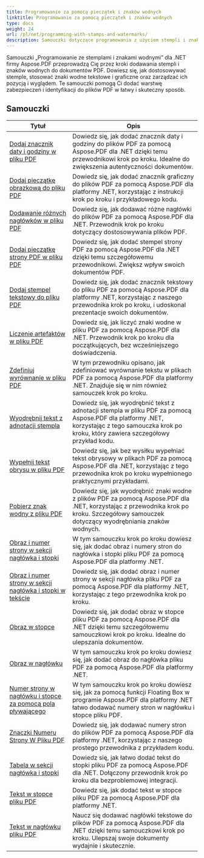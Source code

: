 ```yaml
---
title: Programowanie za pomocą pieczątek i znaków wodnych
linktitle: Programowanie za pomocą pieczątek i znaków wodnych
type: docs
weight: 24
url: /pl/net/programming-with-stamps-and-watermarks/
description: Samouczki dotyczące programowania z użyciem stempli i znaków wodnych w programie Aspose.PDF for .NET uczą, jak dodawać elementy bezpieczeństwa i personalizacji do dokumentów PDF.
---
```


Samouczki „Programowanie ze stemplami i znakami wodnymi” dla .NET firmy Aspose.PDF przeprowadzą Cię przez kroki dodawania stempli i znaków wodnych do dokumentów PDF. Dowiesz się, jak dostosowywać stemple, stosować znaki wodne tekstowe i graficzne oraz zarządzać ich pozycją i wyglądem. Te samouczki pomogą Ci dodać warstwę zabezpieczeń i identyfikacji do plików PDF w łatwy i skuteczny sposób.

## Samouczki
| Tytuł | Opis |
| --- | --- | 
| [Dodaj znacznik daty i godziny w pliku PDF](./add-date-time-stamp/) | Dowiedz się, jak dodać znacznik daty i godziny do plików PDF za pomocą Aspose.PDF dla .NET dzięki temu przewodnikowi krok po kroku. Idealne do zwiększenia autentyczności dokumentów. |  
| [Dodaj pieczątkę obrazkową do pliku PDF](./add-image-stamp/) | Dowiedz się, jak dodać znacznik graficzny do plików PDF za pomocą Aspose.PDF dla platformy .NET, korzystając z instrukcji krok po kroku i przykładowego kodu. |  
| [Dodawanie różnych nagłówków w pliku PDF](./adding-different-headers/) | Dowiedz się, jak dodawać różne nagłówki do plików PDF za pomocą Aspose.PDF dla .NET. Przewodnik krok po kroku dotyczący dostosowywania plików PDF. |  
| [Dodaj pieczątkę strony PDF w pliku PDF](./add-pdf-page-stamp/) | Dowiedz się, jak dodać stempel strony PDF za pomocą Aspose.PDF dla .NET dzięki temu szczegółowemu przewodnikowi. Zwiększ wpływ swoich dokumentów PDF. |  
| [Dodaj stempel tekstowy do pliku PDF](./add-text-stamp/) | Dowiedz się, jak dodać znacznik tekstowy do pliku PDF za pomocą Aspose.PDF dla platformy .NET, korzystając z naszego przewodnika krok po kroku, i udoskonal prezentacje swoich dokumentów. |  
| [Liczenie artefaktów w pliku PDF](./counting-artifacts/) | Dowiedz się, jak liczyć znaki wodne w pliku PDF za pomocą Aspose.PDF dla .NET. Przewodnik krok po kroku dla początkujących, bez wcześniejszego doświadczenia. |  
| [Zdefiniuj wyrównanie w pliku PDF](./define-alignment/) | W tym przewodniku opisano, jak zdefiniować wyrównanie tekstu w plikach PDF za pomocą Aspose.PDF dla platformy .NET. Znajduje się w nim również samouczek krok po kroku. |  
| [Wyodrębnij tekst z adnotacji stempla](./extract-text-from-stamp-annotation/) | Dowiedz się, jak wyodrębnić tekst z adnotacji stempla w pliku PDF za pomocą Aspose.PDF dla platformy .NET, korzystając z tego samouczka krok po kroku, który zawiera szczegółowy przykład kodu. |  
| [Wypełnij tekst obrysu w pliku PDF](./fill-stroke-text/) | Dowiedz się, jak bez wysiłku wypełniać tekst obrysowy w plikach PDF za pomocą Aspose.PDF dla .NET, korzystając z tego przewodnika krok po kroku wypełnionego praktycznymi przykładami. |  
| [Pobierz znak wodny z pliku PDF](./get-watermark/) | Dowiedz się, jak wyodrębnić znaki wodne z plików PDF za pomocą Aspose.PDF dla .NET, korzystając z przewodnika krok po kroku. Szczegółowy samouczek dotyczący wyodrębniania znaków wodnych. |  
| [Obraz i numer strony w sekcji nagłówka i stopki](./image-and-page-number-in-header-footer-section/) | W tym samouczku krok po kroku dowiesz się, jak dodać obraz i numery stron do nagłówka i stopki pliku PDF za pomocą Aspose.PDF dla platformy .NET. |  
| [Obraz i numer strony w sekcji nagłówka i stopki w tekście](./image-and-page-number-in-header-footer-section-inline/) | Dowiedz się, jak dodać obraz i numer strony w sekcji nagłówka pliku PDF za pomocą Aspose.PDF dla platformy .NET, korzystając z tego przewodnika krok po kroku. |  
| [Obraz w stopce](./image-in-footer/) | Dowiedz się, jak dodać obraz w stopce pliku PDF za pomocą Aspose.PDF dla .NET dzięki temu szczegółowemu samouczkowi krok po kroku. Idealne do ulepszania dokumentów. |  
| [Obraz w nagłówku](./image-in-header/) | W tym samouczku krok po kroku dowiesz się, jak dodać obraz do nagłówka pliku PDF za pomocą Aspose.PDF dla platformy .NET. |  
| [Numer strony w nagłówku i stopce za pomocą pola pływającego](./page-number-in-header-footer-using-floating-box/) | W tym samouczku krok po kroku dowiesz się, jak za pomocą funkcji Floating Box w programie Aspose.PDF dla platformy .NET łatwo dodawać numery stron w nagłówku i stopce pliku PDF. |  
| [Znaczki Numeru Strony W Pliku PDF](./page-number-stamps/) | Dowiedz się, jak dodawać numery stron do plików PDF za pomocą Aspose.PDF dla platformy .NET, korzystając z naszego prostego przewodnika z przykładem kodu. |  
| [Tabela w sekcji nagłówka i stopki](./table-in-header-footer-section/) | Dowiedz się, jak łatwo dodać tekst do stopki pliku PDF za pomocą Aspose.PDF dla .NET. Dołączony przewodnik krok po kroku dla bezproblemowej integracji. |  
| [Tekst w stopce pliku PDF](./text-in-footer/) | Dowiedz się, jak dodać tekst w stopce pliku PDF za pomocą Aspose.PDF dla platformy .NET. |  
| [Tekst w nagłówku pliku PDF](./text-in-header/) | Naucz się dodawać nagłówki tekstowe do plików PDF za pomocą Aspose.PDF dla .NET dzięki temu samouczkowi krok po kroku. Ulepszaj swoje dokumenty wydajnie i skutecznie. |  